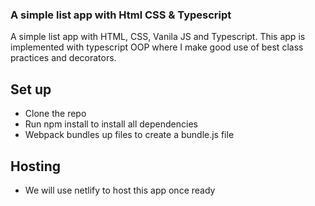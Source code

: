 ### A simple list app with Html CSS & Typescript
A simple list app with HTML, CSS, Vanila JS and Typescript. 
This app is implemented with typescript OOP where I make good use of best class practices and decorators.

## Set up
- Clone the repo
- Run npm install to install all dependencies
- Webpack bundles up files to create a bundle.js file

## Hosting
- We will use netlify to host this app once ready

